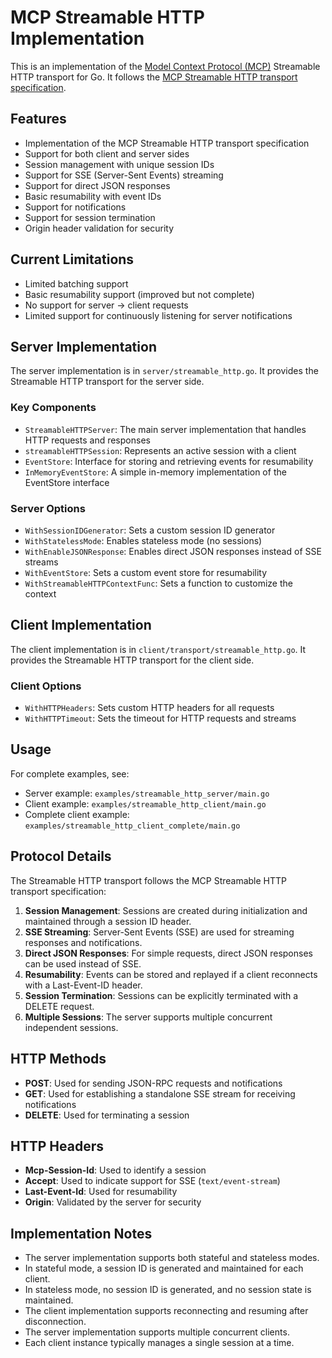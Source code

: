 # MCP Streamable HTTP Implementation

This is an implementation of the [Model Context Protocol (MCP)](https://modelcontextprotocol.io/) Streamable HTTP transport for Go. It follows the [MCP Streamable HTTP transport specification](https://modelcontextprotocol.io/specification/2025-03-26/basic/transports).

## Features

- Implementation of the MCP Streamable HTTP transport specification
- Support for both client and server sides
- Session management with unique session IDs
- Support for SSE (Server-Sent Events) streaming
- Support for direct JSON responses
- Basic resumability with event IDs
- Support for notifications
- Support for session termination
- Origin header validation for security

## Current Limitations

- Limited batching support
- Basic resumability support (improved but not complete)
- No support for server -> client requests
- Limited support for continuously listening for server notifications

## Server Implementation

The server implementation is in `server/streamable_http.go`. It provides the Streamable HTTP transport for the server side.

### Key Components

- `StreamableHTTPServer`: The main server implementation that handles HTTP requests and responses
- `streamableHTTPSession`: Represents an active session with a client
- `EventStore`: Interface for storing and retrieving events for resumability
- `InMemoryEventStore`: A simple in-memory implementation of the EventStore interface

### Server Options

- `WithSessionIDGenerator`: Sets a custom session ID generator
- `WithStatelessMode`: Enables stateless mode (no sessions)
- `WithEnableJSONResponse`: Enables direct JSON responses instead of SSE streams
- `WithEventStore`: Sets a custom event store for resumability
- `WithStreamableHTTPContextFunc`: Sets a function to customize the context

## Client Implementation

The client implementation is in `client/transport/streamable_http.go`. It provides the Streamable HTTP transport for the client side.

### Client Options

- `WithHTTPHeaders`: Sets custom HTTP headers for all requests
- `WithHTTPTimeout`: Sets the timeout for HTTP requests and streams

## Usage

For complete examples, see:
- Server example: `examples/streamable_http_server/main.go`
- Client example: `examples/streamable_http_client/main.go`
- Complete client example: `examples/streamable_http_client_complete/main.go`

## Protocol Details

The Streamable HTTP transport follows the MCP Streamable HTTP transport specification:

1. **Session Management**: Sessions are created during initialization and maintained through a session ID header.
2. **SSE Streaming**: Server-Sent Events (SSE) are used for streaming responses and notifications.
3. **Direct JSON Responses**: For simple requests, direct JSON responses can be used instead of SSE.
4. **Resumability**: Events can be stored and replayed if a client reconnects with a Last-Event-ID header.
5. **Session Termination**: Sessions can be explicitly terminated with a DELETE request.
6. **Multiple Sessions**: The server supports multiple concurrent independent sessions.

## HTTP Methods

- **POST**: Used for sending JSON-RPC requests and notifications
- **GET**: Used for establishing a standalone SSE stream for receiving notifications
- **DELETE**: Used for terminating a session

## HTTP Headers

- **Mcp-Session-Id**: Used to identify a session
- **Accept**: Used to indicate support for SSE (`text/event-stream`)
- **Last-Event-Id**: Used for resumability
- **Origin**: Validated by the server for security

## Implementation Notes

- The server implementation supports both stateful and stateless modes.
- In stateful mode, a session ID is generated and maintained for each client.
- In stateless mode, no session ID is generated, and no session state is maintained.
- The client implementation supports reconnecting and resuming after disconnection.
- The server implementation supports multiple concurrent clients.
- Each client instance typically manages a single session at a time.
